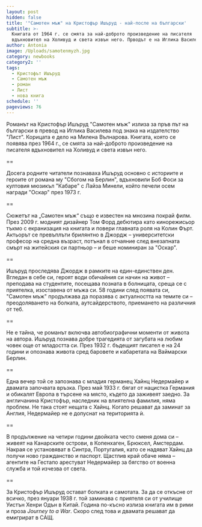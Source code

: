 ```yaml
---
layout: post
hidden: false
title: '"Самотен мъж" на Кристофър Ишъруд - най-после на български'
subtitle: >-
  Книгата от 1964 г. се смята за най-доброто произведение на писателя
  вдъхновител на Холивуд и света извън него. Прводът е на Иглика Василева
author: Antonia
image: /Uploads/samotenmyzh.jpg
category: newbooks
category2: ''
tags:
  - Кристофът Ишъруд
  - Самотен мъж
  - роман
  - Лист
  - нова книга
schedule: ''
pageviews: 76
---
```

Романът на Кристофър Ишъруд "Самотен мъж" излиза за пръв път на български в превод на Иглика Василева под знака на издателство "Лист". Корицата е дело на Милена Вълнарова. Книгата, която се появява през 1964 г., се смята за най-доброто произведение на писателя вдъхновител на Холивуд и света извън него. 

\==

Досега родните читатели познаваха Ишъруд основно с историите и героите от романа му "Сбогом на Берлин", вдъхновили Боб Фоси за култовия мюзикъл "Кабаре" с Лайза Минели, който печели осем награди "Оскар" през 1973 г.

\==

Сюжетът на „Самотен мъж“ също е известен на мнозина покрай филм. През 2009 г. модният дизайнер Том Форд дебютира като кинорежисьор тъкмо с екранизация на книгата и повери главната роля на Колин Фърт. Актьорът се превъплъти брилянтно в Джордж – университетски професор на средна възраст, потънал в отчаяние след внезапната смърт на житейския си партньор – и беше номиниран за "Оскар". 

\==

Ишъруд проследява Джордж в рамките на един-единствен ден. Вгледан в себе си, героят води обичайния си начин на живот – преподава на студентите, посещава позната в болницата, среща се с приятелка, изоставена от мъжа си. 58 години след появата си, "Самотен мъж" продължава да поразява с актуалността на темите си – преодоляването на болката, аутсайдерството, приемането на различния от теб. 

\==

Не е тайна, че романът включва автобиографични моменти от живота на автора. Ишъруд познава добре трагедията от загубата на любим човек още от младостта си. През 1932 г. бъдещият писател е на 24 години и опознава живота сред баровете и кабаретата на Ваймарски Берлин. 

\==

Една вечер той се запознава с младия германец Хайнц Недермайер и двамата започвата връзка. През май 1933 г. бягат от нацистка Германия и обикалят Европа в търсене на място, където да заживеят заедно. За англичанина Кристофър, наследник на влиятелна фамилия, няма проблем. Не така стоят нещата с Хайнц. Когато решават да заминат за Англия, Недермайер не е допуснат на територията ѝ. 

\==

В продължение на четири години двойката често сменя дома си – живеят на Канарските острови, в Копенхаген, Брюксел, Амстердам. Накрая се установяват в Синтра, Португалия, като се надяват Хайнц да получи ново гражданство и паспорт. Щастлив край обаче няма – агентите на Гестапо арестуват Недермайер за бягство от военна служба и той изчезва от света.

\==

За Кристофър Ишъруд остават болката и самотата. За да се откъсне от всичко, през януари 1938 г. той заминава с приятеля си от училище Уистън Хенри Одън в Китай. Година по-късно излиза книгата им в рими и проза *Journey to a War*. Скоро след това и двамата решават да емигрират в САЩ.